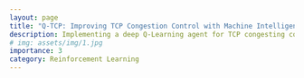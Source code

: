 ```yaml
---
layout: page
title: "Q-TCP: Improving TCP Congestion Control with Machine Intelligence"
description: Implementing a deep Q-Learning agent for TCP congesting control with agent state and reward design.
# img: assets/img/1.jpg
importance: 3
category: Reinforcement Learning
---
```


